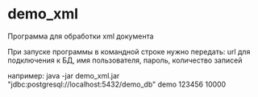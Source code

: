 # demo_xml
Программа для обработки xml документа

При запуске программы в командной строке нужно передать:
  url для подключения к БД,
  имя пользователя,
  пароль,
  количество записей
  
например: java -jar demo_xml.jar "jdbc:postgresql://localhost:5432/demo_db" demo 123456 10000

